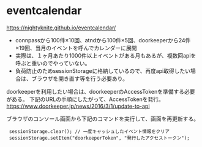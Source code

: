 # eventcalendar
https://nightyknite.github.io/eventcalendar/

* connpassから100件×10回、atndから100件×5回、doorkeeperから24件×19回、当月のイベントを呼んでカレンダーに展開
* 実際は、１ヶ月あたり1000件以上イベントがある月もあるが、複数回apiを呼ぶと重いのでやっていない。
* 負荷防止のためsessionStorageに格納しているので、再度api取得したい場合は、ブラウザを開き直す等を行う必要あり。

doorkeeperを利用したい場合は、doorkeeperのAccessTokenを準備する必要がある。
下記のURLの手順にしたがって、AccessTokenを発行。
https://www.doorkeeper.jp/news/2016/3/1/update-to-api

ブラウザのコンソール画面から下記のコマンドを実行して、画面を再更新する。

```
 sessionStorage.clear(); // 一度キャッシュしたイベント情報をクリア
 sessionStorage.setItem("doorkeeperToken", "発行したアクセストークン");
```

